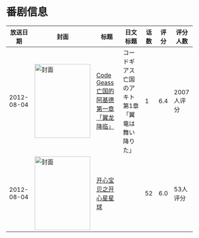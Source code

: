 # 番剧信息

|放送日期|封面|标题|日文标题|话数|评分|评分人数|
|---|---|---|---|---|---|---|
|2012-08-04|<img src="//lain.bgm.tv/pic/cover/c/d6/ed/24593_yY4xP.jpg" alt="封面" style="width:150px;height:200px;object-fit:cover;">|[Code Geass 亡国的阿基德 第一章「翼龙降临」](https://bangumi.tv/subject/24593)|コードギアス 亡国のアキト 第1章「翼竜は舞い降りた」|1|6.4|2007人评分|
|2012-08-04|<img src="//lain.bgm.tv/pic/cover/c/14/3a/320416_SLyqy.jpg" alt="封面" style="width:150px;height:200px;object-fit:cover;">|[开心宝贝之开心星星球](https://bangumi.tv/subject/320416)||52|6.0|53人评分|
